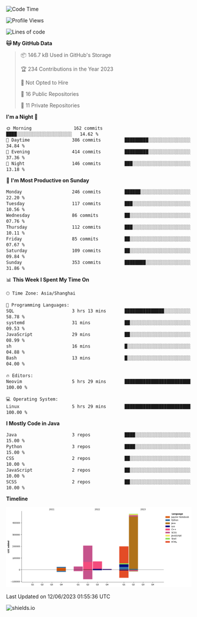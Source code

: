 <!--START_SECTION:waka-->
![Code Time](http://img.shields.io/badge/Code%20Time-297%20hrs%2041%20mins-blue)

![Profile Views](http://img.shields.io/badge/Profile%20Views-1-blue)

![Lines of code](https://img.shields.io/badge/From%20Hello%20World%20I%27ve%20Written-1.0%20million%20lines%20of%20code-blue)

**🐱 My GitHub Data** 

> 📦 146.7 kB Used in GitHub's Storage 
 > 
> 🏆 234 Contributions in the Year 2023
 > 
> 🚫 Not Opted to Hire
 > 
> 📜 16 Public Repositories 
 > 
> 🔑 11 Private Repositories 
 > 
**I'm a Night 🦉** 

```text
🌞 Morning                162 commits         ████░░░░░░░░░░░░░░░░░░░░░   14.62 % 
🌆 Daytime                386 commits         █████████░░░░░░░░░░░░░░░░   34.84 % 
🌃 Evening                414 commits         █████████░░░░░░░░░░░░░░░░   37.36 % 
🌙 Night                  146 commits         ███░░░░░░░░░░░░░░░░░░░░░░   13.18 % 
```
📅 **I'm Most Productive on Sunday** 

```text
Monday                   246 commits         ██████░░░░░░░░░░░░░░░░░░░   22.20 % 
Tuesday                  117 commits         ███░░░░░░░░░░░░░░░░░░░░░░   10.56 % 
Wednesday                86 commits          ██░░░░░░░░░░░░░░░░░░░░░░░   07.76 % 
Thursday                 112 commits         ███░░░░░░░░░░░░░░░░░░░░░░   10.11 % 
Friday                   85 commits          ██░░░░░░░░░░░░░░░░░░░░░░░   07.67 % 
Saturday                 109 commits         ██░░░░░░░░░░░░░░░░░░░░░░░   09.84 % 
Sunday                   353 commits         ████████░░░░░░░░░░░░░░░░░   31.86 % 
```


📊 **This Week I Spent My Time On** 

```text
🕑︎ Time Zone: Asia/Shanghai

💬 Programming Languages: 
SQL                      3 hrs 13 mins       ███████████████░░░░░░░░░░   58.78 % 
systemd                  31 mins             ██░░░░░░░░░░░░░░░░░░░░░░░   09.53 % 
JavaScript               29 mins             ██░░░░░░░░░░░░░░░░░░░░░░░   08.99 % 
sh                       16 mins             █░░░░░░░░░░░░░░░░░░░░░░░░   04.88 % 
Bash                     13 mins             █░░░░░░░░░░░░░░░░░░░░░░░░   04.00 % 

🔥 Editors: 
Neovim                   5 hrs 29 mins       █████████████████████████   100.00 % 

💻 Operating System: 
Linux                    5 hrs 29 mins       █████████████████████████   100.00 % 
```

**I Mostly Code in Java** 

```text
Java                     3 repos             ████░░░░░░░░░░░░░░░░░░░░░   15.00 % 
Python                   3 repos             ████░░░░░░░░░░░░░░░░░░░░░   15.00 % 
CSS                      2 repos             ██░░░░░░░░░░░░░░░░░░░░░░░   10.00 % 
JavaScript               2 repos             ██░░░░░░░░░░░░░░░░░░░░░░░   10.00 % 
SCSS                     2 repos             ██░░░░░░░░░░░░░░░░░░░░░░░   10.00 % 
```



**Timeline**

![Lines of Code chart](https://raw.githubusercontent.com/kopp4/kopp4/main/assets/bar_graph.png)


 Last Updated on 12/06/2023 01:55:36 UTC
<!--END_SECTION:waka-->
![shields.io](https://img.shields.io/github/commit-activity/w/kopp4/kopp4?color=g&label=abusing%20bot&style=flat-square)
